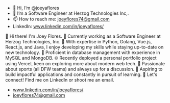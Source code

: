 - 👋 Hi, I’m @joeyaflores
- 👀 I’m a Software Engineer at Herzog Technologies Inc,. 
- 📫 How to reach me: joeyflores74@gmail.com
- LinkedIn: www.linkedin.com/in/joeyaflores/

👋 Hi there! I'm Joey Flores.
💼 Currently working as a Software Engineer at Herzog Technologies, Inc.
🚀 With expertise in Python, Golang, Vue.js, React.js, and Java, I enjoy developing my skills while staying up-to-date on new technology.
💽 Proficient in database management with experience in MySQL and MongoDB.
🌐 Recently deployed a personal portfolio project using Vercel, keen on exploring more about modern web tech.
🏈 Passionate about sports (all DFW teams) and always up for a discussion.
🌱 Aspiring to build impactful applications and constantly in pursuit of learning.
🔗 Let's connect! Find me on LinkedIn or shoot me an email.
- www.linkedin.com/in/joeyaflores/
- joeyflores74@gmail.com
